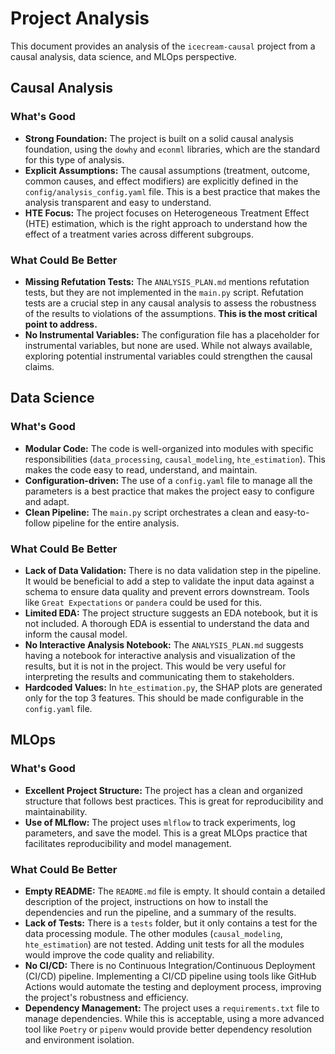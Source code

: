 # Project Analysis

This document provides an analysis of the `icecream-causal` project from a causal analysis, data science, and MLOps perspective.

## Causal Analysis

### What's Good

*   **Strong Foundation:** The project is built on a solid causal analysis foundation, using the `dowhy` and `econml` libraries, which are the standard for this type of analysis.
*   **Explicit Assumptions:** The causal assumptions (treatment, outcome, common causes, and effect modifiers) are explicitly defined in the `config/analysis_config.yaml` file. This is a best practice that makes the analysis transparent and easy to understand.
*   **HTE Focus:** The project focuses on Heterogeneous Treatment Effect (HTE) estimation, which is the right approach to understand how the effect of a treatment varies across different subgroups.

### What Could Be Better

*   **Missing Refutation Tests:** The `ANALYSIS_PLAN.md` mentions refutation tests, but they are not implemented in the `main.py` script. Refutation tests are a crucial step in any causal analysis to assess the robustness of the results to violations of the assumptions. **This is the most critical point to address.**
*   **No Instrumental Variables:** The configuration file has a placeholder for instrumental variables, but none are used. While not always available, exploring potential instrumental variables could strengthen the causal claims.

## Data Science

### What's Good

*   **Modular Code:** The code is well-organized into modules with specific responsibilities (`data_processing`, `causal_modeling`, `hte_estimation`). This makes the code easy to read, understand, and maintain.
*   **Configuration-driven:** The use of a `config.yaml` file to manage all the parameters is a best practice that makes the project easy to configure and adapt.
*   **Clean Pipeline:** The `main.py` script orchestrates a clean and easy-to-follow pipeline for the entire analysis.

### What Could Be Better

*   **Lack of Data Validation:** There is no data validation step in the pipeline. It would be beneficial to add a step to validate the input data against a schema to ensure data quality and prevent errors downstream. Tools like `Great Expectations` or `pandera` could be used for this.
*   **Limited EDA:** The project structure suggests an EDA notebook, but it is not included. A thorough EDA is essential to understand the data and inform the causal model.
*   **No Interactive Analysis Notebook:** The `ANALYSIS_PLAN.md` suggests having a notebook for interactive analysis and visualization of the results, but it is not in the project. This would be very useful for interpreting the results and communicating them to stakeholders.
*   **Hardcoded Values:** In `hte_estimation.py`, the SHAP plots are generated only for the top 3 features. This should be made configurable in the `config.yaml` file.

## MLOps

### What's Good

*   **Excellent Project Structure:** The project has a clean and organized structure that follows best practices. This is great for reproducibility and maintainability.
*   **Use of MLflow:** The project uses `mlflow` to track experiments, log parameters, and save the model. This is a great MLOps practice that facilitates reproducibility and model management.

### What Could Be Better

*   **Empty README:** The `README.md` file is empty. It should contain a detailed description of the project, instructions on how to install the dependencies and run the pipeline, and a summary of the results.
*   **Lack of Tests:** There is a `tests` folder, but it only contains a test for the data processing module. The other modules (`causal_modeling`, `hte_estimation`) are not tested. Adding unit tests for all the modules would improve the code quality and reliability.
*   **No CI/CD:** There is no Continuous Integration/Continuous Deployment (CI/CD) pipeline. Implementing a CI/CD pipeline using tools like GitHub Actions would automate the testing and deployment process, improving the project's robustness and efficiency.
*   **Dependency Management:** The project uses a `requirements.txt` file to manage dependencies. While this is acceptable, using a more advanced tool like `Poetry` or `pipenv` would provide better dependency resolution and environment isolation.
